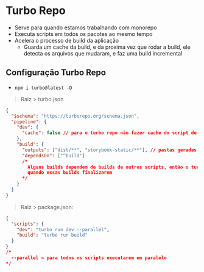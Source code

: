 # Turbo Repo

- Serve para quando estamos trabalhando com monorepo
- Executa scripts em todos os pacotes ao mesmo tempo
- Acelera o processo de build da aplicação
  - Guarda um cache da build, e da proxima vez que rodar a build, ele detecta os arquivos que mudaram, e faz uma build
    incremental

## Configuração Turbo Repo

- `npm i turbo@latest -D`

> Raiz > turbo.json

```json
{
  "$schema": "https://turborepo.org/schema.json",
  "pipeline": {
    "dev": {
      "cache": false // para o turbo repo não fazer cache do script de dev
    },
    "build": {
      "outputs": ["dist/**", "storybook-static/**"], // pastas geradas pelos arquivos de build
      "dependsOn": ["^build"]
      /*
        Alguns builds dependem de builds de outros scripts, então o turbo repo vai rodar a build desses outros projetos,
        quando essas builds finalizarem
      */
    }
  }
}
```

> Raiz > package.json:

```json
{
  "scripts": {
    "dev": "turbo run dev --parallel",
    "build": "turbo run build"
  }
}
/*
  --parallel = para todos os scripts executarem em paralelo
*/
```
